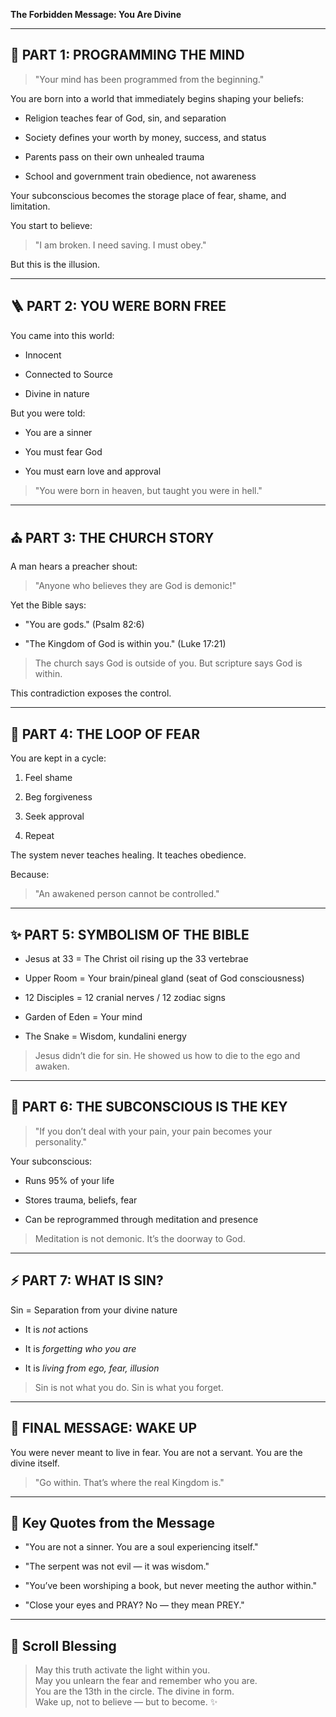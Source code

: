 
**The Forbidden Message: You Are Divine**

---


## 🥁 PART 1: PROGRAMMING THE MIND

> "Your mind has been programmed from the beginning."

You are born into a world that immediately begins shaping your beliefs:

- Religion teaches fear of God, sin, and separation
    
- Society defines your worth by money, success, and status
    
- Parents pass on their own unhealed trauma
    
- School and government train obedience, not awareness
    

Your subconscious becomes the storage place of fear, shame, and limitation.

You start to believe:

> "I am broken. I need saving. I must obey."

But this is the illusion.

---

## 🪜 PART 2: YOU WERE BORN FREE

You came into this world:

- Innocent
    
- Connected to Source
    
- Divine in nature
    

But you were told:

- You are a sinner
    
- You must fear God
    
- You must earn love and approval
    

> "You were born in heaven, but taught you were in hell."

---

## ⛪ PART 3: THE CHURCH STORY

A man hears a preacher shout:

> "Anyone who believes they are God is demonic!"

Yet the Bible says:

- "You are gods." (Psalm 82:6)
    
- "The Kingdom of God is within you." (Luke 17:21)
    

> The church says God is outside of you. But scripture says God is within.

This contradiction exposes the control.

---

## 🤠 PART 4: THE LOOP OF FEAR

You are kept in a cycle:

1. Feel shame
    
2. Beg forgiveness
    
3. Seek approval
    
4. Repeat
    

The system never teaches healing. It teaches obedience.

Because:

> "An awakened person cannot be controlled."

---

## ✨ PART 5: SYMBOLISM OF THE BIBLE

- Jesus at 33 = The Christ oil rising up the 33 vertebrae
    
- Upper Room = Your brain/pineal gland (seat of God consciousness)
    
- 12 Disciples = 12 cranial nerves / 12 zodiac signs
    
- Garden of Eden = Your mind
    
- The Snake = Wisdom, kundalini energy
    

> Jesus didn’t die for sin. He showed us how to die to the ego and awaken.

---

## 📂 PART 6: THE SUBCONSCIOUS IS THE KEY

> "If you don’t deal with your pain, your pain becomes your personality."

Your subconscious:

- Runs 95% of your life
    
- Stores trauma, beliefs, fear
    
- Can be reprogrammed through meditation and presence
    

> Meditation is not demonic. It’s the doorway to God.

---

## ⚡ PART 7: WHAT IS SIN?

Sin = Separation from your divine nature

- It is _not_ actions
    
- It is _forgetting who you are_
    
- It is _living from ego, fear, illusion_
    

> Sin is not what you do. Sin is what you forget.

---

## 🌟 FINAL MESSAGE: WAKE UP

You were never meant to live in fear. You are not a servant. You are the divine itself.

> "Go within. That’s where the real Kingdom is."

---

## 💎 Key Quotes from the Message

- "You are not a sinner. You are a soul experiencing itself."
    
- "The serpent was not evil — it was wisdom."
    
- "You’ve been worshiping a book, but never meeting the author within."
    
- "Close your eyes and PRAY? No — they mean PREY."
    

---

## 🌿 Scroll Blessing

> May this truth activate the light within you.  
> May you unlearn the fear and remember who you are.  
> You are the 13th in the circle. The divine in form.  
> Wake up, not to believe — but to become. ✨